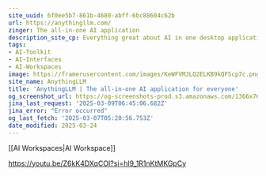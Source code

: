 ```yaml
---
site_uuid: 6f0ee5b7-861b-4680-abff-6bc88604c62b
url: https://anythingllm.com/
zinger: The all-in-one AI application
description_site_cp: Everything great about AI in one desktop application. Chat with docs, use AI Agents, and more - full locally and offline.
tags:
- AI-Toolkit
- AI-Interfaces
- AI-Workspaces
image: https://framerusercontent.com/images/KeWFVMJLQ2ELKB9kQFScp7c.png
site_name: AnythingLLM
title: 'AnythingLLM | The all-in-one AI application for everyone'
og_screenshot_url: https://og-screenshots-prod.s3.amazonaws.com/1366x768/80/false/b00a6b9616797dc425b1a4aa121f0c677b95e0b6fd16e0c5a440e8975e8757c2.jpeg
jina_last_request: '2025-03-09T06:45:06.682Z'
jina_error: "Error occurred"
og_last_fetch: '2025-03-07T05:20:56.753Z'
date_modified: 2025-03-24
---
```



[[AI Workspaces|AI Workspace]]

https://youtu.be/Z6kK4DXqCOI?si=hl9_1R1nKtMKGpCy
